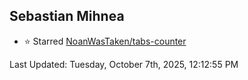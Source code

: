 <h2>Sebastian Mihnea</h2>

<!--RECENT_ACTIVITY:start-->
- ⭐ Starred [NoanWasTaken/tabs-counter](https://github.com/NoanWasTaken/tabs-counter)<br>
<!--RECENT_ACTIVITY:end-->
<!--RECENT_ACTIVITY:last_update-->
Last Updated: Tuesday, October 7th, 2025, 12:12:55 PM
<!--RECENT_ACTIVITY:last_update_end-->

<!---LOL-STATS-START-HERE--->
<!---LOL-STATS-END-HERE--->
